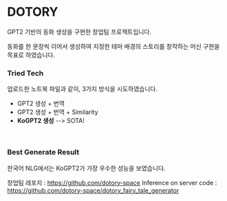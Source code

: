 # DOTORY

GPT2 기반의 동화 생성을 구현한 창업팀 프로젝트입니다.

동화를 한 문장씩 이어서 생성하여 지정한 테마 배경의 스토리를 창작하는 머신 구현을 목표로 하였습니다.


### Tried Tech

업로드한 노트북 파일과 같이, 3가지 방식을 시도하였습니다.
- GPT2 생성 + 번역
- GPT2 생성 + 번역 + Similarity
- **KoGPT2 생성** --> SOTA!

<br>

### Best Generate Result

한국어 NLG에서는 KoGPT2가 가장 우수한 성능을 보였습니다.


창업팀 레포지 : https://github.com/dotory-space
Inference on server code : https://github.com/dotory-space/dotory_fairy_tale_generator

